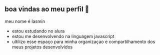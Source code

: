 ## boa vindas ao meu perfil 🖤

meu nome é Iasmin 

- estou estudando no alura
- estou me desenvolvendo na linguagem javascript 
- ultilizo esse espaço para minha organizaçao e compartilhamento dos meus projetos desenvolvidos 

